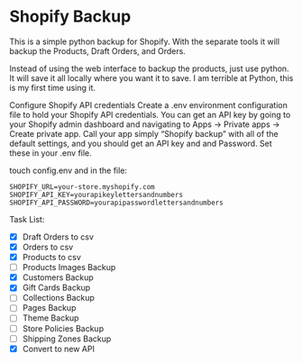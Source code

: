 # Shopify Backup
 This is a simple python backup for Shopify. With the separate tools it will backup the Products, Draft Orders, and Orders. 
  
Instead of using the web interface to backup the products, just use python. It will save it all locally where you want it to save. I am terrible at Python, this is my first time using it.  

Configure Shopify API credentials
Create a .env environment configuration file to hold your Shopify API credentials. You can get an API key by going to your Shopify admin dashboard and navigating to Apps -> Private apps -> Create private app. Call your app simply “Shopify backup” with all of the default settings, and you should get an API key and and Password. Set these in your .env file.

touch config.env
and in the file:

```
SHOPIFY_URL=your-store.myshopify.com
SHOPIFY_API_KEY=yourapikeylettersandnumbers
SHOPIFY_API_PASSWORD=yourapipasswordlettersandnumbers
```

Task List:
- [x] Draft Orders to csv
- [x] Orders to csv
- [x] Products to csv
- [ ] Products Images Backup
- [x] Customers Backup
- [x] Gift Cards Backup
- [ ] Collections Backup
- [ ] Pages Backup
- [ ] Theme Backup
- [ ] Store Policies Backup
- [ ] Shipping Zones Backup
- [x] Convert to new API
